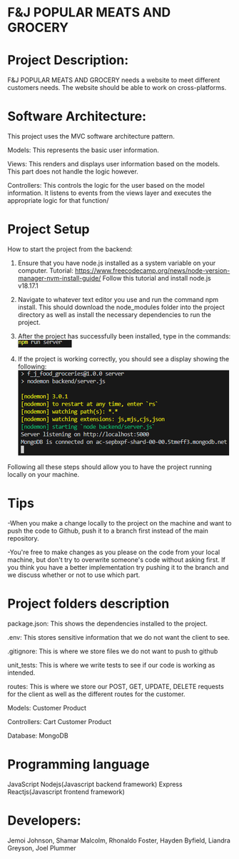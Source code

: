 # F&J POPULAR MEATS AND GROCERY

# Project Description:

F&J POPULAR MEATS AND GROCERY needs a website to meet different customers needs. The website should be able to work on cross-platforms.

# Software Architecture:

This project uses the MVC software architecture pattern.

Models: This represents the basic user information.

Views: This renders and displays user information based on the models. This part does not handle the logic however.

Controllers: This controls the logic for the user based on the model information. It listens to events from the views layer and executes the appropriate logic for that function/

# Project Setup

How to start the project from the backend:

1. Ensure that you have node.js installed as a system variable on your computer.
   Tutorial: https://www.freecodecamp.org/news/node-version-manager-nvm-install-guide/
   Follow this tutorial and install node.js v18.17.1

2. Navigate to whatever text editor you use and run the command npm install. This should download the node_modules folder into the project directory as well as install the necessary dependencies to run the project.

3. After the project has successfully been installed, type in the commands:
   ![Alt text](image.png)

4. If the project is working correctly, you should see a display showing the following:
   ![Alt text](image-1.png)

Following all these steps should allow you to have the project running locally on your machine.

# Tips

-When you make a change locally to the project on the machine and want to push the code to Github, push it to a branch first instead of the main repository.

-You're free to make changes as you please on the code from your local machine, but don't try to overwrite someone's code without asking first. If you think you have a better implementation try pushing it to the branch and we discuss whether or not to use which part.

# Project folders description

package.json:
This shows the dependencies installed to the project.

.env:
This stores sensitive information that we do not want the client to see.

.gitignore:
This is where we store files we do not want to push to github

unit_tests:
This is where we write tests to see if our code is working as intended.

routes:
This is where we store our POST, GET, UPDATE, DELETE requests for the client as well as the different routes for the customer.

Models:
Customer
Product

Controllers:
Cart
Customer
Product

Database:
MongoDB

# Programming language

JavaScript
Nodejs(Javascript backend framework)
Express
Reactjs(Javascript frontend framework)

# Developers:

Jemoi Johnson,
Shamar Malcolm,
Rhonaldo Foster,
Hayden Byfield,
Liandra Greyson,
Joel Plummer
